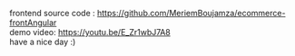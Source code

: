 frontend source code : https://github.com/MeriemBoujamza/ecommerce-frontAngular <br>
demo video: https://youtu.be/E_Zr1wbJ7A8 <br>
have a nice day :)  <br>
